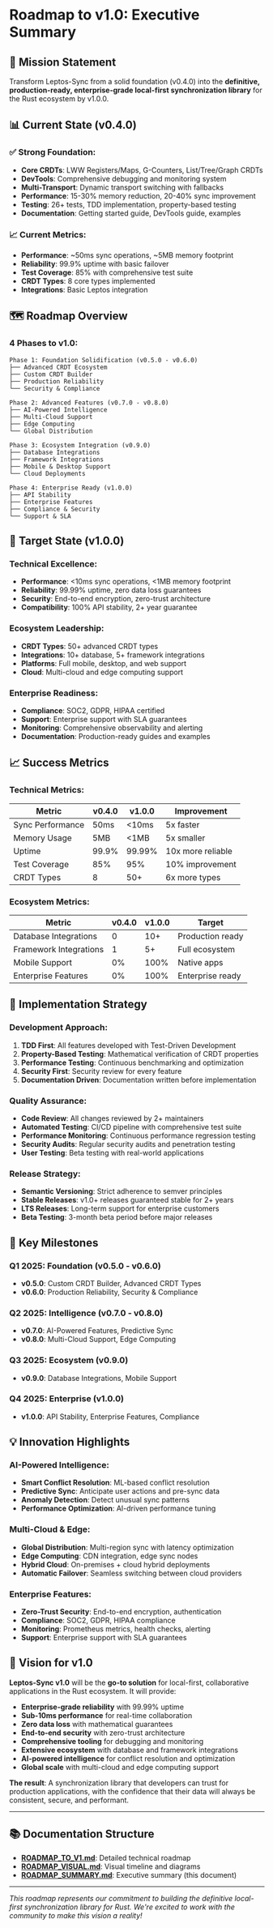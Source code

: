# Roadmap to v1.0: Executive Summary

## 🎯 **Mission Statement**

Transform Leptos-Sync from a solid foundation (v0.4.0) into the **definitive, production-ready, enterprise-grade local-first synchronization library** for the Rust ecosystem by v1.0.0.

## 📊 **Current State (v0.4.0)**

### ✅ **Strong Foundation:**
- **Core CRDTs**: LWW Registers/Maps, G-Counters, List/Tree/Graph CRDTs
- **DevTools**: Comprehensive debugging and monitoring system
- **Multi-Transport**: Dynamic transport switching with fallbacks
- **Performance**: 15-30% memory reduction, 20-40% sync improvement
- **Testing**: 26+ tests, TDD implementation, property-based testing
- **Documentation**: Getting started guide, DevTools guide, examples

### 📈 **Current Metrics:**
- **Performance**: ~50ms sync operations, ~5MB memory footprint
- **Reliability**: 99.9% uptime with basic failover
- **Test Coverage**: 85% with comprehensive test suite
- **CRDT Types**: 8 core types implemented
- **Integrations**: Basic Leptos integration

## 🗺️ **Roadmap Overview**

### **4 Phases to v1.0:**

```
Phase 1: Foundation Solidification (v0.5.0 - v0.6.0)
├── Advanced CRDT Ecosystem
├── Custom CRDT Builder
├── Production Reliability
└── Security & Compliance

Phase 2: Advanced Features (v0.7.0 - v0.8.0)
├── AI-Powered Intelligence
├── Multi-Cloud Support
├── Edge Computing
└── Global Distribution

Phase 3: Ecosystem Integration (v0.9.0)
├── Database Integrations
├── Framework Integrations
├── Mobile & Desktop Support
└── Cloud Deployments

Phase 4: Enterprise Ready (v1.0.0)
├── API Stability
├── Enterprise Features
├── Compliance & Security
└── Support & SLA
```

## 🎯 **Target State (v1.0.0)**

### **Technical Excellence:**
- **Performance**: <10ms sync operations, <1MB memory footprint
- **Reliability**: 99.99% uptime, zero data loss guarantees
- **Security**: End-to-end encryption, zero-trust architecture
- **Compatibility**: 100% API stability, 2+ year guarantee

### **Ecosystem Leadership:**
- **CRDT Types**: 50+ advanced CRDT types
- **Integrations**: 10+ database, 5+ framework integrations
- **Platforms**: Full mobile, desktop, and web support
- **Cloud**: Multi-cloud and edge computing support

### **Enterprise Readiness:**
- **Compliance**: SOC2, GDPR, HIPAA certified
- **Support**: Enterprise support with SLA guarantees
- **Monitoring**: Comprehensive observability and alerting
- **Documentation**: Production-ready guides and examples

## 📈 **Success Metrics**

### **Technical Metrics:**
| Metric | v0.4.0 | v1.0.0 | Improvement |
|--------|--------|--------|-------------|
| Sync Performance | 50ms | <10ms | 5x faster |
| Memory Usage | 5MB | <1MB | 5x smaller |
| Uptime | 99.9% | 99.99% | 10x more reliable |
| Test Coverage | 85% | 95% | 10% improvement |
| CRDT Types | 8 | 50+ | 6x more types |

### **Ecosystem Metrics:**
| Metric | v0.4.0 | v1.0.0 | Target |
|--------|--------|--------|---------|
| Database Integrations | 0 | 10+ | Production ready |
| Framework Integrations | 1 | 5+ | Full ecosystem |
| Mobile Support | 0% | 100% | Native apps |
| Enterprise Features | 0% | 100% | Enterprise ready |

## 🚀 **Implementation Strategy**

### **Development Approach:**
1. **TDD First**: All features developed with Test-Driven Development
2. **Property-Based Testing**: Mathematical verification of CRDT properties
3. **Performance Testing**: Continuous benchmarking and optimization
4. **Security First**: Security review for every feature
5. **Documentation Driven**: Documentation written before implementation

### **Quality Assurance:**
- **Code Review**: All changes reviewed by 2+ maintainers
- **Automated Testing**: CI/CD pipeline with comprehensive test suite
- **Performance Monitoring**: Continuous performance regression testing
- **Security Audits**: Regular security audits and penetration testing
- **User Testing**: Beta testing with real-world applications

### **Release Strategy:**
- **Semantic Versioning**: Strict adherence to semver principles
- **Stable Releases**: v1.0+ releases guaranteed stable for 2+ years
- **LTS Releases**: Long-term support for enterprise customers
- **Beta Testing**: 3-month beta period before major releases

## 🎯 **Key Milestones**

### **Q1 2025: Foundation (v0.5.0 - v0.6.0)**
- **v0.5.0**: Custom CRDT Builder, Advanced CRDT Types
- **v0.6.0**: Production Reliability, Security & Compliance

### **Q2 2025: Intelligence (v0.7.0 - v0.8.0)**
- **v0.7.0**: AI-Powered Features, Predictive Sync
- **v0.8.0**: Multi-Cloud Support, Edge Computing

### **Q3 2025: Ecosystem (v0.9.0)**
- **v0.9.0**: Database Integrations, Mobile Support

### **Q4 2025: Enterprise (v1.0.0)**
- **v1.0.0**: API Stability, Enterprise Features, Compliance

## 💡 **Innovation Highlights**

### **AI-Powered Intelligence:**
- **Smart Conflict Resolution**: ML-based conflict resolution
- **Predictive Sync**: Anticipate user actions and pre-sync data
- **Anomaly Detection**: Detect unusual sync patterns
- **Performance Optimization**: AI-driven performance tuning

### **Multi-Cloud & Edge:**
- **Global Distribution**: Multi-region sync with latency optimization
- **Edge Computing**: CDN integration, edge sync nodes
- **Hybrid Cloud**: On-premises + cloud hybrid deployments
- **Automatic Failover**: Seamless switching between cloud providers

### **Enterprise Features:**
- **Zero-Trust Security**: End-to-end encryption, authentication
- **Compliance**: SOC2, GDPR, HIPAA compliance
- **Monitoring**: Prometheus metrics, health checks, alerting
- **Support**: Enterprise support with SLA guarantees

## 🎉 **Vision for v1.0**

**Leptos-Sync v1.0** will be the **go-to solution** for local-first, collaborative applications in the Rust ecosystem. It will provide:

- **Enterprise-grade reliability** with 99.99% uptime
- **Sub-10ms performance** for real-time collaboration
- **Zero data loss** with mathematical guarantees
- **End-to-end security** with zero-trust architecture
- **Comprehensive tooling** for debugging and monitoring
- **Extensive ecosystem** with database and framework integrations
- **AI-powered intelligence** for conflict resolution and optimization
- **Global scale** with multi-cloud and edge computing support

**The result**: A synchronization library that developers can trust for production applications, with the confidence that their data will always be consistent, secure, and performant.

---

## 📚 **Documentation Structure**

- **[ROADMAP_TO_V1.md](ROADMAP_TO_V1.md)**: Detailed technical roadmap
- **[ROADMAP_VISUAL.md](ROADMAP_VISUAL.md)**: Visual timeline and diagrams
- **[ROADMAP_SUMMARY.md](ROADMAP_SUMMARY.md)**: Executive summary (this document)

---

*This roadmap represents our commitment to building the definitive local-first synchronization library for Rust. We're excited to work with the community to make this vision a reality!*
